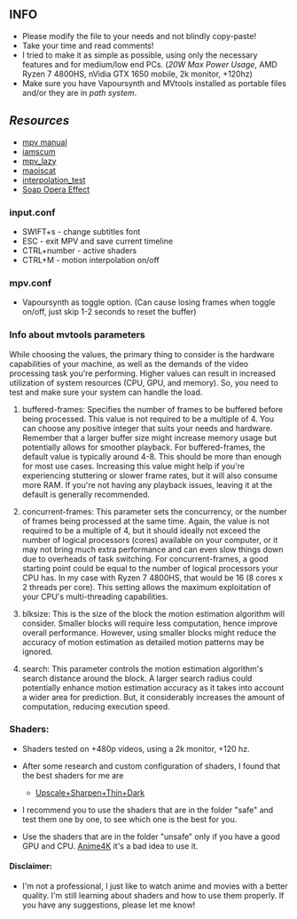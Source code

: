 ## INFO

- Please modify the file to your needs and not blindly copy-paste!
- Take your time and read comments!
- I tried to make it as simple as possible, using only the necessary features and for medium/low end PCs. (_20W Max Power
  Usage_, AMD Ryzen 7 4800HS, nVidia GTX 1650 mobile, 2k monitor, +120hz)
- Make sure you have Vapoursynth and MVtools installed as portable files and/or they are in *path system*.

## ***Resources***

- [mpv manual](https://mpv.io/manual/master/)
- [iamscum](https://iamscum.wordpress.com/guides/videoplayback-guide/mpv-conf/)
- [mpv_lazy](https://github.com/hooke007/MPV_lazy)
- [maoiscat](https://github.com/maoiscat/mpv-mvtools-script)
- [interpolation_test](https://github.com/haasn/interpolation-samples)
- [Soap Opera Effect](https://www.reddit.com/r/mpv/comments/oke3aa/guide_how_to_get_motion_interpolation_soap_opera/)

### input.conf

- SWIFT+s - change subtitles font
- ESC - exit MPV and save current timeline
- CTRL+number - active shaders
- CTRL+M - motion interpolation on/off

### mpv.conf

- Vapoursynth as toggle option. (Can cause losing frames when toggle on/off, just skip 1-2 seconds to reset the buffer)

### Info about mvtools parameters

While choosing the values, the primary thing to consider is the hardware capabilities of your machine, as well as the
demands of the video processing task you're performing. Higher values can result in increased utilization of system
resources (CPU, GPU, and memory). So, you need to test and make sure your system can handle the load.

1. buffered-frames: Specifies the number of frames to be buffered before being processed. This value is not required to
   be a multiple of 4. You can choose any positive integer that suits your needs and hardware. Remember that a larger
   buffer size might increase memory usage but potentially allows for smoother playback.
   For buffered-frames, the default value is typically around 4-8. This should be more than enough for most use cases.
   Increasing this value might help if you're experiencing stuttering or slower frame rates, but it will also consume
   more RAM. If you're not having any playback issues, leaving it at the default is generally recommended.

2. concurrent-frames: This parameter sets the concurrency, or the number of frames being processed at the same time.
   Again, the value is not required to be a multiple of 4, but it should ideally not exceed the number of logical
   processors (cores) available on your computer, or it may not bring much extra performance and can even slow things
   down due to overheads of task switching.
   For concurrent-frames, a good starting point could be equal to the number of logical processors your CPU has. In my
   case with Ryzen 7 4800HS, that would be 16 (8 cores x 2 threads per core). This setting allows the maximum
   exploitation of your CPU's multi-threading capabilities.

3. blksize: This is the size of the block the motion estimation algorithm will consider. Smaller blocks will require less
  computation, hence improve overall performance. However, using smaller blocks might reduce the accuracy of motion
  estimation as detailed motion patterns may be ignored.

4. search: This parameter controls the motion estimation algorithm's search distance around the block. A larger search
  radius could potentially enhance motion estimation accuracy as it takes into account a wider area for prediction. But,
  it considerably increases the amount of computation, reducing execution speed.

### Shaders:

- Shaders tested on +480p videos, using a 2k monitor, +120 hz.
- After some research and custom configuration of shaders, I found that the best shaders for me are
    - [Upscale+Sharpen+Thin+Dark](https://github.com/vioo-bkp/mpv-personal-config/tree/main/portable_config/shaders/safe)

- I recommend you to use the shaders that are in the folder "safe" and test them one by one, to see which one is the
  best for you.

- Use the shaders that are in the folder "unsafe" only if you have a good GPU and
  CPU. [Anime4K](https://www.reddit.com/r/animepiracy/comments/spbyhu/evaluating_the_effectiveness_of_anime4k_for/) it's
  a bad idea to use it.

#### Disclaimer:

- I'm not a professional, I just like to watch anime and movies with a better quality. I'm still learning about shaders
  and how to use them properly. If you have any suggestions, please let me know!
